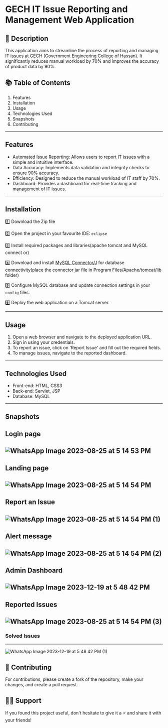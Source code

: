 # GECH IT Issue Reporting and Management Web Application

## 📝 Description

This application aims to streamline the process of reporting and managing IT issues at GECH (Government Engineering College of Hassan). It significantly reduces manual workload by 70% and improves the accuracy of product data by 90%.

## 📚 Table of Contents

1. Features
2. Installation
3. Usage
4. Technologies Used
5. Snapshots
6. Contributing

---

##  Features

- Automated Issue Reporting: Allows users to report IT issues with a simple and intuitive interface.
- Data Accuracy: Implements data validation and integrity checks to ensure 90% accuracy.
- Efficiency: Designed to reduce the manual workload of IT staff by 70%.
- Dashboard: Provides a dashboard for real-time tracking and management of IT issues.

---

##  Installation

1️⃣ Download the Zip file  

2️⃣ Open the project in your favourite IDE: `eclipse`  

3️⃣ Install required packages and libraries(apache tomcat and MySQL connect or)

4️⃣ Download and install [MySQL Connector/J](https://dev.mysql.com/downloads/connector/j/) for database connectivity(place the connector jar file in Program Files/Apache/tomcat/lib folder)

5️⃣ Configure MySQL database and update connection settings in your `config` files. 

6️⃣ Deploy the web application on a Tomcat server.

---

##  Usage

1. Open a web browser and navigate to the deployed application URL.
2. Sign in using your credentials.
3. To report an issue, click on 'Report Issue' and fill out the required fields.
4. To manage issues, navigate to the reported dashboard.

---

##  Technologies Used

- Front-end: HTML, CSS3
- Back-end: Servlet, JSP
- Database: MySQL

---

##  Snapshots

Login page
---
![WhatsApp Image 2023-08-25 at 5 14 53 PM](https://github.com/arcane77/GECH-IT-Solution-Management/assets/96630482/99d3d8a2-db91-4eb4-9607-52ebaa0b1545)
---
Landing page
---
![WhatsApp Image 2023-08-25 at 5 14 54 PM](https://github.com/arcane77/GECH-IT-Solution-Management/assets/96630482/8f0ac6c0-e587-4ddd-b1b7-1ec98ee6bd4b)
---
Report an Issue
---
![WhatsApp Image 2023-08-25 at 5 14 54 PM (1)](https://github.com/arcane77/GECH-IT-Solution-Management/assets/96630482/501f4f92-ce79-4bd1-9262-77345e42b573)
---
Alert message
---
![WhatsApp Image 2023-08-25 at 5 14 54 PM (2)](https://github.com/arcane77/GECH-IT-Solution-Management/assets/96630482/c31ead1d-36de-4811-91c3-bd521b017efa)
---
Admin Dashboard
---
![WhatsApp Image 2023-12-19 at 5 48 42 PM](https://github.com/arcane77/GECH-IT-Solution-Management/assets/96630482/f813f327-2efb-4ec2-84ac-b906133640a9)
---
Reported Issues
---
![WhatsApp Image 2023-08-25 at 5 14 54 PM (3)](https://github.com/arcane77/GECH-IT-Solution-Management/assets/96630482/90be6d6a-c1d0-4613-bb13-0dd41fbb220a)
---
### Solved Issues
---
![WhatsApp Image 2023-12-19 at 5 48 42 PM (1)](https://github.com/arcane77/GECH-IT-Solution-Management/assets/96630482/d63a8d76-ad6b-4b6f-8ec5-9d8bf8652c81)

## 🤝 Contributing

For contributions, please create a fork of the repository, make your changes, and create a pull request.

## 🙋‍♀ Support
If you found this project useful, don't hesitate to give it a ⭐ and share it with your friends!
